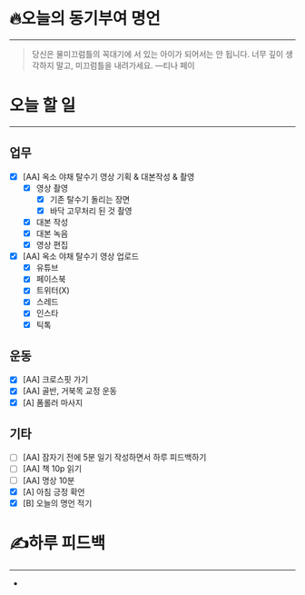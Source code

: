 # 🔥오늘의 동기부여 명언

---
>당신은 물미끄럼틀의 꼭대기에 서 있는 아이가 되어서는 안 됩니다. 너무 깊이 생각하지 말고, 미끄럼틀을 내려가세요.
>—티나 페이

# 오늘 할 일
---
## 업무
- [x] [AA] 옥소 야채 탈수기 영상 기획 & 대본작성 & 촬영
	- [x] 영상 촬영
		- [x] 기존 탈수기 돌리는 장면
		- [x] 바닥 고무처리 된 것 촬영
	- [x] 대본 작성
	- [x] 대본 녹음
	- [x] 영상 편집
- [x] [AA] 옥소 야채 탈수기 영상 업로드
	- [x] 유튜브
	- [x] 페이스북
	- [x] 트위터(X)
	- [x] 스레드
	- [x] 인스타
	- [x] 틱톡
## 운동
- [x] [AA] 크로스핏 가기
- [x] [AA] 골반, 거북목 교정 운동
- [x] [A] 폼롤러 마사지

## 기타
- [ ] [AA] 잠자기 전에 5분 일기 작성하면서 하루 피드백하기
- [ ] [AA] 책 10p 읽기
- [ ] [AA] 명상 10분
- [x] [A] 아침 긍정 확언
- [x] [B] 오늘의 명언 적기

# ✍하루 피드백
---
- 